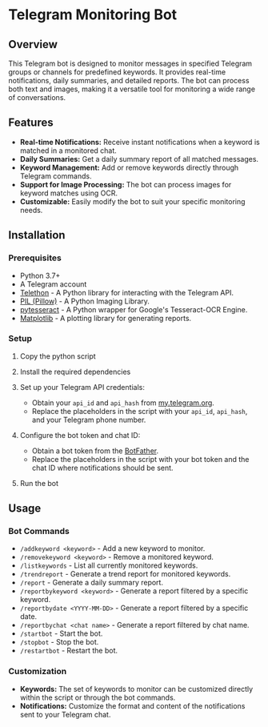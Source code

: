 # Telegram Monitoring Bot

## Overview

This Telegram bot is designed to monitor messages in specified Telegram groups or channels for predefined keywords. It provides real-time notifications, daily summaries, and detailed reports. The bot can process both text and images, making it a versatile tool for monitoring a wide range of conversations.

## Features

- **Real-time Notifications:** Receive instant notifications when a keyword is matched in a monitored chat.
- **Daily Summaries:** Get a daily summary report of all matched messages.
- **Keyword Management:** Add or remove keywords directly through Telegram commands.
- **Support for Image Processing:** The bot can process images for keyword matches using OCR.
- **Customizable:** Easily modify the bot to suit your specific monitoring needs.

## Installation

### Prerequisites

- Python 3.7+
- A Telegram account
- [Telethon](https://docs.telethon.dev/en/stable/) - A Python library for interacting with the Telegram API.
- [PIL (Pillow)](https://pillow.readthedocs.io/en/stable/) - A Python Imaging Library.
- [pytesseract](https://pypi.org/project/pytesseract/) - A Python wrapper for Google's Tesseract-OCR Engine.
- [Matplotlib](https://matplotlib.org/) - A plotting library for generating reports.

### Setup

1. Copy the python script

2. Install the required dependencies

3. Set up your Telegram API credentials:
   - Obtain your `api_id` and `api_hash` from [my.telegram.org](https://my.telegram.org).
   - Replace the placeholders in the script with your `api_id`, `api_hash`, and your Telegram phone number.

4. Configure the bot token and chat ID:
   - Obtain a bot token from the [BotFather](https://core.telegram.org/bots#botfather).
   - Replace the placeholders in the script with your bot token and the chat ID where notifications should be sent.

5. Run the bot

## Usage

### Bot Commands

- `/addkeyword <keyword>` - Add a new keyword to monitor.
- `/removekeyword <keyword>` - Remove a monitored keyword.
- `/listkeywords` - List all currently monitored keywords.
- `/trendreport` - Generate a trend report for monitored keywords.
- `/report` - Generate a daily summary report.
- `/reportbykeyword <keyword>` - Generate a report filtered by a specific keyword.
- `/reportbydate <YYYY-MM-DD>` - Generate a report filtered by a specific date.
- `/reportbychat <chat name>` - Generate a report filtered by chat name.
- `/startbot` - Start the bot.
- `/stopbot` - Stop the bot.
- `/restartbot` - Restart the bot.

### Customization

- **Keywords:** The set of keywords to monitor can be customized directly within the script or through the bot commands.
- **Notifications:** Customize the format and content of the notifications sent to your Telegram chat.
